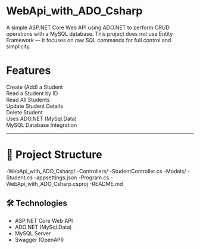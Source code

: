 # WebApi_with_ADO_Csharp
A simple ASP.NET Core Web API using ADO.NET to perform CRUD operations with a MySQL database. This project does not use Entity Framework — it focuses on raw SQL commands for full control and simplicity.

# Features
Create (Add) a Student  
Read a Student by ID  
Read All Students  
Update Student Details  
Delete Student  
Uses ADO.NET (MySql.Data)  
MySQL Database Integration

---

# 📁 Project Structure

-WebApi_with_ADO_Csharp/
-Controllers/
-StudentController.cs
-Models/
-Student.cs
-appsettings.json
-Program.cs
-WebApi_with_ADO_Csharp.csproj
-README.md

## 🛠️ Technologies

- ASP.NET Core Web API
- ADO.NET (MySql.Data)
- MySQL Server
- Swagger (OpenAPI)

